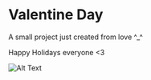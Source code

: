 # Valentine Day
A small project just created from love ^_^

Happy Holidays everyone <3

![Alt Text](https://i.imgur.com/pdakgNp.gif)
